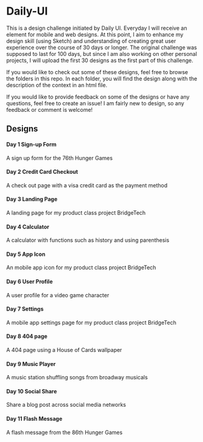 # Daily-UI

This is a design challenge initiated by Daily UI. Everyday I will receive an element for mobile and web designs. At this point, I aim to enhance my design skill (using Sketch) and understanding of creating great user experience over the course of 30 days or longer. The original challenge was supposed to last for 100 days, but since I am also working on other personal projects, I will upload the first 30 designs as the first part of this challenge. 

If you would like to check out some of these designs, feel free to browse the folders in this repo. In each folder, you will find the design along with the description of the context in an html file. 

If you would like to provide feedback on some of the designs or have any questions, feel free to create an issue! I am fairly new to design, so any feedback or comment is welcome! 


## Designs

#### Day 1 Sign-up Form
A sign up form for the 76th Hunger Games 

#### Day 2 Credit Card Checkout
A check out page with a visa credit card as the payment method 

#### Day 3 Landing Page
A landing page for my product class project BridgeTech 

#### Day 4 Calculator
A calculator with functions such as history and using parenthesis 

#### Day 5 App Icon
An mobile app icon for my product class project BridgeTech 

#### Day 6 User Profile
A user profile for a video game character 

#### Day 7 Settings
A mobile app settings page for my product class project BridgeTech 

#### Day 8 404 page
A 404 page using a House of Cards wallpaper 

#### Day 9 Music Player 
A music station shuffling songs from broadway musicals 

#### Day 10 Social Share 
Share a blog post across social media networks 

#### Day 11 Flash Message
A flash message from the 86th Hunger Games 